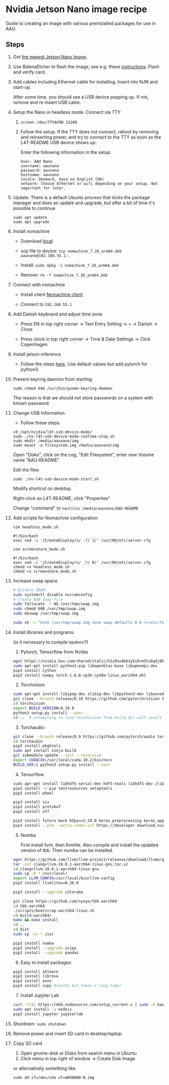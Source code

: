 # Nvidia Jetson Nano image recipe
Guide to creating an image with various preinstalled packages for use in AAU.

## Steps

1. Get [the newest Jetson Nano Image](https://developer.nvidia.com/embedded/downloads).

2. Use BalenaEtcher to flash the image, see e.g. these [instructions](https://developer.nvidia.com/embedded/learn/get-started-jetson-nano-devkit#write). Flash and verify card.

3. Add cables including Ethernet cable for installing. Insert into NJN and start-up. 

    After some time, you should see a USB device popping up. If not, remove and re-insert USB cable.

4. Setup the Nano in headless mode. Connect via TTY

    1. `screen /dev/TTYACM0 15200`

    2. Follow the setup. If the TTY does not connect, reboot by removing and reinserting power, and try to connect to the TTY as soon as the L4T-README USB device shows up.
    
        Enter the following information in the setup:

        ```text
        User: AAU Nano
        username: aaunano
        password: aaunano
        hostname: aaunano
        locale: Denmark, base on English (UK)
        network: Choose Ethernet or wifi depending on your setup. Not important for later.
        ```
    
5. Update. There is a default Ubuntu process that locks the package manager and does an update and upgrade, but after a bit of time it's possible to continue

    ```text
    sudo apt update
    sudo apt upgrade
    ```

7. Install nomachine

    - Download [local](https://www.nomachine.com/download/download&id=111&s=ARM)

    - scp file to device: `scp nomachine_7.26_arm64.deb aaunano@192.168.55.1:.`

    - Install: `sudo dpkg -i nomachine_7.26_arm64.deb`

    - Remove: `rm -f nomachine_7.26_arm64.deb`

8. Connect with nomachine

    - Install client [Nomachine client](https://www.nomachine.com/download/linux&id=1)

    - Connect to `192.168.55.1`

9. Add Danish keyboard and adjust time zone

    - Press EN in top right corner -> Text Entry Setting -> + -> Danish -> Close

    - Press clock in top right corner -> Time & Date Settings -> Click Copenhagen

10. Install jetson-inference

    - Follow the steps [here](https://github.com/dusty-nv/jetson-inference/blob/master/docs/building-repo-2.md). Use default values but add pytorch for python3.

11. Prevent keyring daemon from starting:

    `sudo chmod 644 /usr/bin/gnome-keyring-daemon`

    The reason is that we should not store passwords on a system with known password.

12. Change USB Information.

    - Follow these steps.

    ```text
    cd /opt/nvidia/l4t-usb-device-mode/
    sudo ./nv-l4t-usb-device-mode-runtime-stop.sh
    sudo mkdir /media/aaunano/img
    sudo mount -o filesystem.img /media/aaunano/img
    ```

    Open "Disks", click on the cog, "Edit Filesystem", enter new Volume name "AAU-README".
    
    Edit the files
    ```
    sudo ./nv-l4t-usb-device-mode-start.sh
    ```
    Modify shortcut on desktop.

    Right-click on L4T-README, click "Properties"

    Change "command" to `nautilus /media/aaunano/AAU-README`

13. Add scripts for Nomachine configuration

    `vim headless_mode.sh`

    ```
    #!/bin/bash
    exec sed -i '/CreateDisplay/s/ .*/ 1/' /usr/NX/etc/server.cfg
    ```

    `vim screenshare_mode.sh`

    ```
    #!/bin/bash
    exec sed -i '/CreateDisplay/s/ .*/ 0/' /usr/NX/etc/server.cfg
    chmod +x headless_mode.sh
    chmod +x screenshare_mode.sh
    ```

14. Increase swap space.

    ```bash
    # Disable ZRAM:
    sudo systemctl disable nvzramconfig
    # Create 8GB swap file
    sudo fallocate -l 8G /var/tmp/swap.img
    sudo chmod 600 /var/tmp/swap.img
    sudo mkswap /var/tmp/swap.img
    
    sudo sh -c "echo /var/tmp/swap.img none swap defaults 0 0 >>/etc/fstab"
    ```

15. Install libraries and programs.

    (is it necessary to compile opencv?)

    1. Pytorch, Tensorflow from Nvidia

    ```bash
    wget https://nvidia.box.com/shared/static/h1z9sw4bb1ybi0rm3tu8qdj8hs05ljbm.whl -O torch-1.9.0-cp36-cp36m-linux_aarch64.whl
    sudo apt-get install python3-pip libopenblas-base libopenmpi-dev 
    pip3 install Cython
    pip3 install numpy torch-1.8.0-cp36-cp36m-linux_aarch64.whl
    ```
    
    2. Torchvision

    ```bash
    sudo apt-get install libjpeg-dev zlib1g-dev libpython3-dev libavcodec-dev libavformat-dev libswscale-dev
    git clone --branch release/0.10 https://github.com/pytorch/vision torchvision   # see below for version of torchvision to download
    cd torchvision
    export BUILD_VERSION=0.10.0
    python3 setup.py install --user
    cd ..  # attempting to load torchvision from build dir will result in import error
    ```

    3. Torchaudio:

    ```bash
    git clone --branch release/0.9 https://github.com/pytorch/audio torchaudio
    cd torchaudio
    pip3 install pkgtools
    sudo apt install ninja-build
    git submodule update --init --recursive
    export CUDACXX=/usr/local/cuda-10.2/bin/nvcc
    BUILD_SOX=1 python3 setup.py install --user
    ```
    
    4. Tensorflow

    ```bash
    sudo apt-get install libhdf5-serial-dev hdf5-tools libhdf5-dev zlib1g-dev zip libjpeg8-dev liblapack-dev libblas-dev gfortran
    pip3 install -U pip testresources setuptools
    pip3 install wheel
    
    pip3 install six
    pip3 install protobuf
    pip3 install uff
    
    pip3 install future mock h5py==2.10.0 keras_preprocessing keras_applications gast futures # Tested with newest versions 2021-08-13, only h5py needs old version.
    pip3 install --pre --extra-index-url https://developer.download.nvidia.com/compute/redist/jp/v46 tensorflow
    ```

    5. Numba

        First install llvm, then llvmlite. Also compile and install the updated version of tbb. Then numba can be installed.

    ```bash
    wget https://github.com/llvm/llvm-project/releases/download/llvmorg-10.0.1/clang+llvm-10.0.1-aarch64-linux-gnu.tar.xz
    tar -xvf clang+llvm-10.0.1-aarch64-linux-gnu.tar.xz
    cd clang+llvm-10.0.1-aarch64-linux-gnu
    sudo cp -R * /usr/local/
    export LLVM_CONFIG=/usr/local/bin/llvm-config
    pip3 install llvmlite==0.36.0
    
    pip3 install --upgrade colorama

    git clone https://github.com/syoyo/tbb-aarch64
    cd tbb-aarch64
    ./scripts/bootstrap-aarch64-linux.sh
    cd build-aarch64/
    make && make install
    cd ..
    cd dist
    sudo cp -rv * /usr
    
    pip3 install numba
    pip3 install --upgrade scipy
    pip3 install --upgrade pandas
    ```
    
    6. Easy to install packages:

    ```bash
    pip3 install sklearn
    pip3 install librosa
    pip3 install onnx
    pip3 install cupy #(works but takes a long time)
    ```
    
    7. Install Jupyter Lab

    ```bash
    curl -fsSL https://deb.nodesource.com/setup_current.x | sudo -E bash -
    sudo apt install -y nodejs
    pip3 install jupyter jupyterlab
    ```

12. Shutdown: `sudo shutdown`

13. Remove power and insert SD card in desktop/laptop.

14. Copy SD card

    1. Open gnome-disk or Disks from search menu in Ubuntu
    2. Click menu in top right of window -> Create Disk Image

    or alternatively something like

    `sudo dd if=/dev/sda of=AAUNANO-B.img`
  

